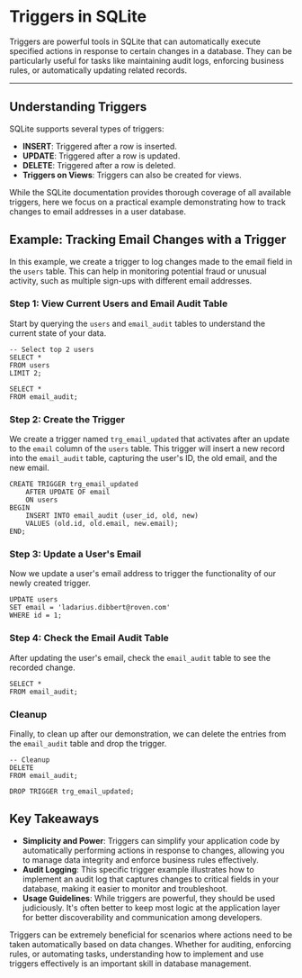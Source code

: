 # Triggers in SQLite

Triggers are powerful tools in SQLite that can automatically execute specified actions in response to certain changes in
a database. They can be particularly useful for tasks like maintaining audit logs, enforcing business rules, or
automatically updating related records.

--- 

## Understanding Triggers

SQLite supports several types of triggers:

- **INSERT**: Triggered after a row is inserted.
- **UPDATE**: Triggered after a row is updated.
- **DELETE**: Triggered after a row is deleted.
- **Triggers on Views**: Triggers can also be created for views.

While the SQLite documentation provides thorough coverage of all available triggers, here we focus on a practical
example demonstrating how to track changes to email addresses in a user database.

## Example: Tracking Email Changes with a Trigger

In this example, we create a trigger to log changes made to the email field in the `users` table. This can help in
monitoring potential fraud or unusual activity, such as multiple sign-ups with different email addresses.

### Step 1: View Current Users and Email Audit Table

Start by querying the `users` and `email_audit` tables to understand the current state of your data.

```sqlite
-- Select top 2 users
SELECT *
FROM users
LIMIT 2;

SELECT *
FROM email_audit;
```

### Step 2: Create the Trigger

We create a trigger named `trg_email_updated` that activates after an update to the `email` column of the `users` table.
This trigger will insert a new record into the `email_audit` table, capturing the user's ID, the old email, and the new
email.

```sqlite
CREATE TRIGGER trg_email_updated
    AFTER UPDATE OF email
    ON users
BEGIN
    INSERT INTO email_audit (user_id, old, new)
    VALUES (old.id, old.email, new.email);
END;
```

### Step 3: Update a User's Email

Now we update a user's email address to trigger the functionality of our newly created trigger.

```sqlite
UPDATE users
SET email = 'ladarius.dibbert@roven.com'
WHERE id = 1;
```

### Step 4: Check the Email Audit Table

After updating the user's email, check the `email_audit` table to see the recorded change.

```sqlite
SELECT *
FROM email_audit;
```

### Cleanup

Finally, to clean up after our demonstration, we can delete the entries from the `email_audit` table and drop the
trigger.

```sqlite
-- Cleanup
DELETE
FROM email_audit;

DROP TRIGGER trg_email_updated;
```

## Key Takeaways

- **Simplicity and Power**: Triggers can simplify your application code by automatically performing actions in response
  to changes, allowing you to manage data integrity and enforce business rules effectively.
- **Audit Logging**: This specific trigger example illustrates how to implement an audit log that captures changes to
  critical fields in your database, making it easier to monitor and troubleshoot.
- **Usage Guidelines**: While triggers are powerful, they should be used judiciously. It's often better to keep most
  logic at the application layer for better discoverability and communication among developers.

Triggers can be extremely beneficial for scenarios where actions need to be taken automatically based on data changes.
Whether for auditing, enforcing rules, or automating tasks, understanding how to implement and use triggers effectively
is an important skill in database management.
